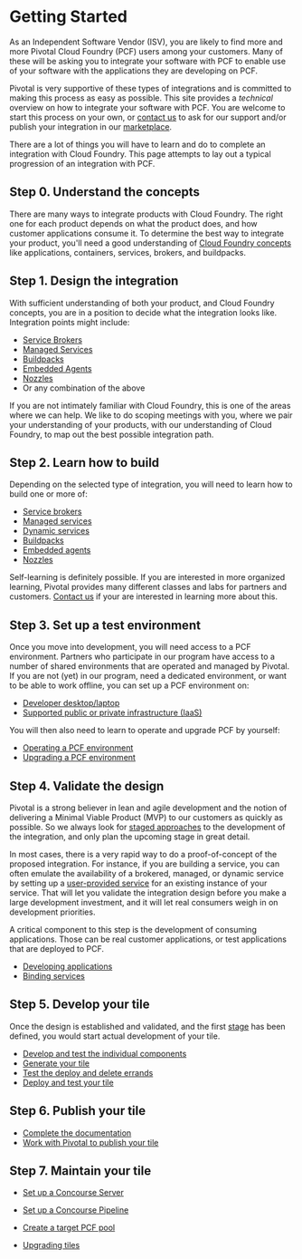 # Getting Started

As an Independent Software Vendor (ISV), you are likely to find more and more
Pivotal Cloud Foundry (PCF) users among your customers. Many of these will be
asking you to integrate your software with PCF to enable use of your software
with the applications they are developing on PCF.

Pivotal is very supportive of these types of integrations and is committed to
making this process as easy as possible. This site provides a *technical*
overview on how to integrate your software with PCF. You are welcome to
start this process on your own, or [contact us](contacts.md)
to ask for our support and/or publish your integration in our
[marketplace](http://network.pivotal.io).

There are a lot of things you will have to learn and do to complete an
integration with Cloud Foundry. This page attempts to lay out a typical
progression of an integration with PCF.

## Step 0. Understand the concepts

There are many ways to integrate products with Cloud Foundry.
The right one for each product depends on what the product does, and how
customer applications consume it. To determine the best way to integrate your
product, you'll need a good understanding of
[Cloud Foundry concepts](cf-concepts.md)
like applications, containers, services, brokers, and buildpacks.

## Step 1. Design the integration

With sufficient understanding of both your product, and Cloud Foundry concepts,
you are in a position to decide what the integration looks like. Integration
points might include:

- [Service Brokers](cf-concepts.md#service-brokers)
- [Managed Services](stages.md#managed)
- [Buildpacks](cf-concepts.md#buildpacks)
- [Embedded Agents](cf-concepts.md#agents)
- [Nozzles](cf-concepts.md#nozzles)
- Or any combination of the above

If you are not intimately familiar with Cloud Foundry, this is one of the
areas where we can help. We like to do scoping meetings with you, where
we pair your understanding of your products, with our understanding of
Cloud Foundry, to map out the best possible integration path.

## Step 2. Learn how to build

Depending on the selected type of integration, you will need to learn
how to build one or more of:

- [Service brokers](service-brokers.md)
- [Managed services](managed-services.md)
- [Dynamic services](dynamic-services.md)
- [Buildpacks](buildpacks.md)
- [Embedded agents](embedded-agents.md)
- [Nozzles](nozzles.md)

Self-learning is definitely possible. If you are interested in more
organized learning, Pivotal provides many different classes and labs for
partners and customers. [Contact us](contacts.md)
if your are interested in learning more about this.

## Step 3. Set up a test environment

Once you move into development, you will need access to a PCF environment.
Partners who participate in our program have access to a number of shared
environments that are operated and managed by Pivotal. If you are not (yet)
in our program, need a dedicated environment, or want to be able to work
offline, you can set up a PCF environment on:

- [Developer desktop/laptop](setup-pcfdev.md)
- [Supported public or private infrastructure (IaaS)](setup-pcf.md#setup)

You will then also need to learn to operate and upgrade PCF by yourself:

- [Operating a PCF environment](setup-pcf.md#operations)
- [Upgrading a PCF environment](setup-pcf.md#upgrade)

## Step 4. Validate the design

Pivotal is a strong believer in lean and agile development and the notion
of delivering a Minimal Viable Product (MVP) to our customers as quickly
as possible. So we always look for [staged approaches](stages.md) to
the development of the integration, and only plan the upcoming stage in
great detail.

In most cases, there is a very rapid way to do a proof-of-concept of the
proposed integration. For instance, if you are building a service, you
can often emulate the availability of a brokered, managed, or dynamic
service by setting up a [user-provided service](stages.md#ups)
for an existing instance of your service. That will let you validate
the integration design before you make a large development investment,
and it will let real consumers weigh in on development priorities.

A critical component to this step is the development of consuming
applications. Those can be real customer applications, or test applications
that are deployed to PCF.

- [Developing applications](cf-concepts.md#applications)
- [Binding services](cf-concepts.md#services)

## Step 5. Develop your tile

Once the design is established and validated, and the first [stage](stages.md)
has been defined, you would start actual development of your tile.

- [Develop and test the individual components](development.md#components)
- [Generate your tile](development.md#tile-generator)
- [Test the deploy and delete errands](development.md#test-errands)
- [Deploy and test your tile](development.md#deploy)

## Step 6. Publish your tile

- [Complete the documentation](tile-documentation.md)
- [Work with Pivotal to publish your tile](contacts.md)

## Step 7. Maintain your tile

- [Set up a Concourse Server](concourse.md#server)
- [Set up a Concourse Pipeline](concourse.md#pipeline)
- [Create a target PCF pool](concourse.md#pool)

- [Upgrading tiles](tile-generator.md#upgrades)
